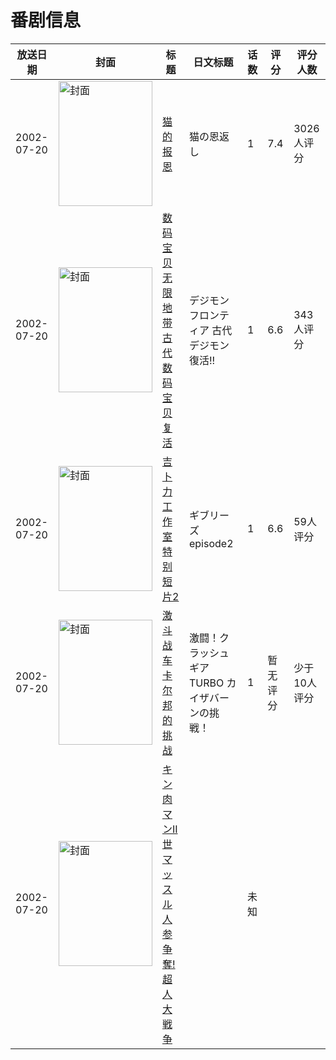 # 番剧信息

|放送日期|封面|标题|日文标题|话数|评分|评分人数|
|---|---|---|---|---|---|---|
|2002-07-20|<img src="https://lain.bgm.tv/pic/cover/c/ff/4d/506_ZvPRV.jpg" alt="封面" style="width:150px;height:200px;object-fit:cover;">|[猫的报恩](https://bangumi.tv/subject/506)|猫の恩返し|1|7.4|3026人评分|
|2002-07-20|<img src="https://lain.bgm.tv/pic/cover/c/e8/bf/3139_w7L6H.jpg" alt="封面" style="width:150px;height:200px;object-fit:cover;">|[数码宝贝无限地带 古代数码宝贝复活](https://bangumi.tv/subject/3139)|デジモンフロンティア 古代デジモン復活!!|1|6.6|343人评分|
|2002-07-20|<img src="https://lain.bgm.tv/pic/cover/c/ad/8f/63933_Ik0Yt.jpg" alt="封面" style="width:150px;height:200px;object-fit:cover;">|[吉卜力工作室特别短片2](https://bangumi.tv/subject/63933)|ギブリーズ episode2|1|6.6|59人评分|
|2002-07-20|<img src="https://lain.bgm.tv/pic/cover/c/f1/fb/152652_WWjbW.jpg" alt="封面" style="width:150px;height:200px;object-fit:cover;">|[激斗战车 卡尔邦的挑战](https://bangumi.tv/subject/152652)|激闘！クラッシュギアTURBO カイザバーンの挑戦！|1|暂无评分|少于10人评分|
|2002-07-20|<img src="https://lain.bgm.tv/pic/cover/c/82/99/500827_MOece.jpg" alt="封面" style="width:150px;height:200px;object-fit:cover;">|[キン肉マンII世 マッスル人参争奪! 超人大戦争](https://bangumi.tv/subject/500827)||未知|||
